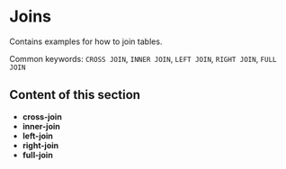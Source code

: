 # Joins

Contains examples for how to join tables.

Common keywords: `CROSS JOIN`, `INNER JOIN`, `LEFT JOIN`, `RIGHT JOIN`, `FULL JOIN`

## Content of this section

- **cross-join**
- **inner-join**
- **left-join**
- **right-join**
- **full-join**
